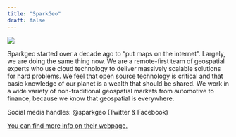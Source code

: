 ```yaml
---
title: "SparkGeo"
draft: false
---
```


![](/images/sponsor/sparkgeo-logo-black.svg)

Sparkgeo started over a decade ago to “put maps on the internet”. Largely, we are doing the same thing now. We are a remote-first team of geospatial experts who use cloud technology to deliver massively scalable solutions for hard problems. We feel that open source technology is critical and that basic knowledge of our planet is a wealth that should be shared. We work in a wide variety of non-traditional geospatial markets from automotive to finance, because we know that geospatial is everywhere.

Social media handles: @sparkgeo (Twitter & Facebook)

[You can find more info on their webpage.](www.sparkgeo.com)
